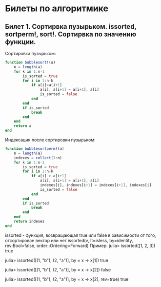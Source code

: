 # Билеты по алгоритмике

## Билет 1. Сортирвка пузырьком. issorted, sortperm!, sort!. Сортирвка по значению функции. 
Сортировка пузырьком:
```julia
function bubblesort!(a)
    n = length(a)
    for k in 1:n-1
        is_sorted = true
        for i in 1:n-k
            if a[i]>a[i+1]
                a[i], a[i+1] = a[i+1], a[i]
                is_sorted = false
            end
        end
        if is_sorted
            break
        end
    end
    return a
end
```
Индексация после сортировки пузырьком:
```julia
function bubblesortperm!(a)
    n = length(a)
    indexes = collect(1:n)
    for k in 1:n-1
        is_sorted = true
        for i in 1:n-k
            if a[i] > a[i+1]
                a[i], a[i+1] = a[i+1], a[i]
                indexes[i], indexes[i+1] = indexes[i+1], indexes[i]
                is_sorted = false
            end
        end
        if is_sorted
            break
        end
    end
    return indexes
end
```
issorted - функция, возвращающая true или false в зависимости от того, отсортирован вектор или нет
  issorted(v, lt=isless, by=identity, rev:Bool=false, order::Ordering=Forward)
  Пример:
  julia> issorted([1, 2, 3])
  true

  julia> issorted([(1, "b"), (2, "a")], by = x -> x[1])
  true

  julia> issorted([(1, "b"), (2, "a")], by = x -> x[2])
  false

  julia> issorted([(1, "b"), (2, "a")], by = x -> x[2], rev=true)
  true
